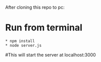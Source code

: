 After cloning this repo to pc:
# Run from terminal
	* npm install
	* node server.js

#This will start the server at localhost:3000